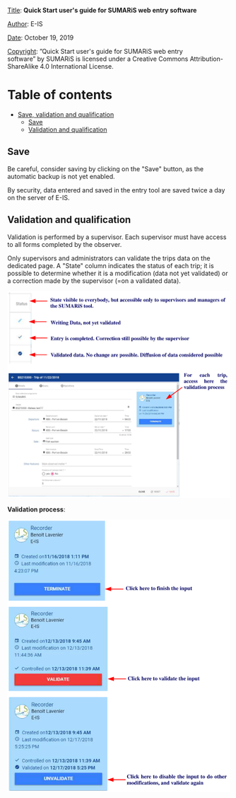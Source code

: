 <u>Title</u>:	 <b>Quick Start user's guide for SUMARiS web entry software</b> 

<u>Author</u>: E-IS	

<u>Date</u>:	October 19, 2019 

<u>Copyright</u>: ”Quick Start user's guide for SUMARiS web entry software” by SUMARiS is licensed under a Creative Commons Attribution-ShareAlike 4.0 International License.

# Table of contents

 - [Save, validation and qualification]()
     * [Save]()
     * [Validation and qualification]()

## Save

Be careful, consider saving by clicking on the "Save" button, as the automatic backup is not yet enabled.

By security, data entered and saved in the entry tool are saved twice a day on the server of E-IS. 

## Validation and qualification

Validation is performed by a supervisor.  Each supervisor must have access to all forms completed
by the observer.
 
Only supervisors and administrators can validate the trips data on the dedicated page. A "State"
column indicates the status of each trip; it is possible to determine whether it is a modification (data
not yet validated) or a correction made by the supervisor (=on a validated data).

![](./validation.png)

<b>Validation process</b>:

![](./validation-process.png)


